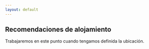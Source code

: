 ```yaml
---
layout: default
---
```


## Recomendaciones de alojamiento

Trabajaremos en este punto cuando tengamos definida la ubicación.
